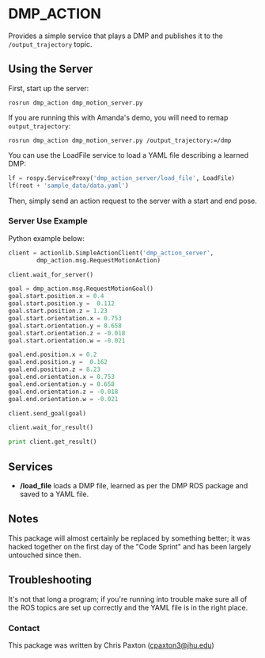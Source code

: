 # DMP_ACTION

Provides a simple service that plays a DMP and publishes it to the `/output_trajectory` topic.

## Using the Server

First, start up the server:

```
rosrun dmp_action dmp_motion_server.py
```

If you are running this with Amanda's demo, you will need to remap `output_trajectory`:

```
rosrun dmp_action dmp_motion_server.py /output_trajectory:=/dmp
```

You can use the LoadFile service to load a YAML file describing a learned DMP:

```python
lf = rospy.ServiceProxy('dmp_action_server/load_file', LoadFile)
lf(root + 'sample_data/data.yaml')
```

Then, simply send an action request to the server with a start and end pose.

### Server Use Example

Python example below:


```python
client = actionlib.SimpleActionClient('dmp_action_server',
        dmp_action.msg.RequestMotionAction)

client.wait_for_server()

goal = dmp_action.msg.RequestMotionGoal()
goal.start.position.x = 0.4
goal.start.position.y =  0.112
goal.start.position.z = 1.23
goal.start.orientation.x = 0.753
goal.start.orientation.y = 0.658
goal.start.orientation.z = -0.018
goal.start.orientation.w = -0.021

goal.end.position.x = 0.2
goal.end.position.y =  0.162
goal.end.position.z = 8.23
goal.end.orientation.x = 0.753
goal.end.orientation.y = 0.658
goal.end.orientation.z = -0.018
goal.end.orientation.w = -0.021

client.send_goal(goal)

client.wait_for_result()

print client.get_result()
```

## Services

* **/load_file** loads a DMP file, learned as per the DMP ROS package and saved to a YAML file.

## Notes

This package will almost certainly be replaced by something better; it was hacked together on the first day of the "Code Sprint" and has been largely untouched since then.

## Troubleshooting

It's not that long a program; if you're running into trouble make sure all of the ROS topics are set up correctly and the YAML file is in the right place.

### Contact

This package was written by Chris Paxton (cpaxton3@jhu.edu)
